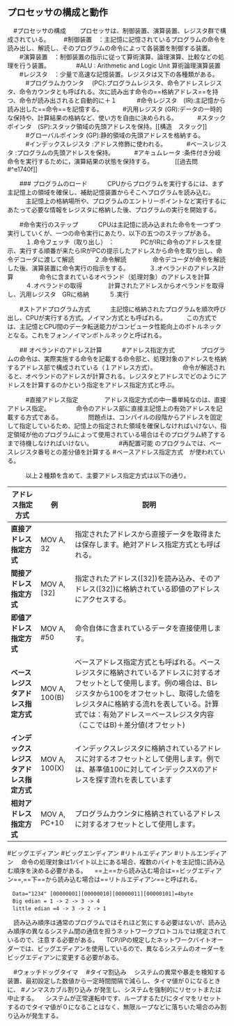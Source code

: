 ## プロセッサの構成と動作
　#プロセッサの構成
　　プロセッサは、制御装置、演算装置、レジスタ群で構成されている。
　　#制御装置　：主記憶に記憶されているプログラムの命令を読み出し、解読し、そのプログラムの命令によって各装置を制御する装置。
　　#演算装置　：制御装置の指示に従って算術演算、論理演算、比較などの処理を行う装置。
　　　　#ALU : Arithmetic and Logic Unit 算術論理演算装置
　　#レジスタ　：少量で高速な記憶装置。レジスタは又下の各種類がある。
　　　#プログラムカウンタ 　(PC):プログラムレジスタ、命令アドレスレジスタ、命令カウンタとも呼ばれる。次に読み出す命令の==格納アドレス==を持つ、命令が読み出されると自動的に＋１
　　　#命令レジスタ　(IR):主記憶から読み出した==命令==を記憶する。
　　　#汎用レジスタ (GR):データの一時的な保持や、計算結果の格納など、使い方を自由に決められる。
　　　#スタックポインタ　(SP):スタック領域の先頭アドレスを保持。[[構造　スタック]]
　　　#グローバルポインタ (GP):静的領域の先頭アドレスを格納する。
　　　#インデックスレジスタ :アドレス修飾に使われる。
　　　#ベースレジスタ :プログラムの先頭アドレスを保持。
　　　#アキュムレータ :条件付き分岐命令を実行するために，演算結果の状態を保持する。
　
　　[[過去問#^e1740f]]

　　### プログラムのロード
　　　CPUからプログラムを実行するには、まず主記憶上の領域を確保し、補助記憶装置からそこへプログラムを読み込む。
　　　主記憶上の格納場所や、プログラムのエントリーポイントなど実行するにあたって必要な情報をレジスタに格納した後、プログラムの実行を開始する。

　　#命令実行のステップ
　　　CPUは主記憶に読み込まれた命令を一つずつ実行していくが、一つの命令実行にあたり、以下の五つのステップがある。
　　　１.命令フェッチ（取り出し） ：
　　　　PCがIRに命令のアドレスを提示、実行する順番が来たらIRがPCの提示したアドレスから命令を取り出し、命令デコーダに渡して解読
　　　２.命令解読
　　　　命令デコーダが命令を解読した後、演算装置に命令実行の指示をする。
　　　３.オぺランドのアドレス計算
　　　　命令に含まれているオペランド（処理対象）のアドレスを計算
　　　４.オペランドの取得
　　　　計算されたアドレスからオペランドを取得し、汎用レジスタ　GRに格納
　　　５.実行

　　#ストアドプログラム方式
　　　主記憶に格納されたプログラムを順次呼び出し、CPUが実行する方式。ノイマン方式とも呼ばれる。
　　　この方式では、主記憶とCPU間のデータ転送能力がコンピュータ性能向上のボトルネックとなる。これをフォンノイマンボトルネックと呼ばれる。

　　## オペランドのアドレス計算
　　　#アドレス指定方式
　　　　プログラムの命令は、実際実施する命令を記載する命令部と、処理対象のアドレスを格納するアドレス部で構成されている（１アドレス方式）。
　　　　命令が解読されると、オペランドのアドレスが計算される。レジスタとアドレスでどのようにアドレスを計算するのかという指定をアドレス指定方式と呼ぶ。

　　　#直接アドレス指定 
　　　　アドレス指定方式の中一番単純なのは、直接アドレス指定。
　　　　命令のアドレス部に直接主記憶上の有効アドレスを記載する方式である。
　　　　問題点は、コンパイルの段階からアドレスを固定して指定しているため、記憶上の指定された領域を確保しなければいけない、指定領域が他のプログラムによって使用されている場合はそのプログラム終了するまで待機しなければいけない。
　　　　#再配置可能 のプログラムでは、ベースレジスタ番号との差分値を計算する #ベースアドレス指定方式　が使われている。

　　　以上２種類を含めて、主要アドレス指定方式は以下の通り。

| アドレス指定方式 | 例 | 説明 |
| --- | --- | --- |
| **直接アドレス指定方式** | MOV A, 32 | 指定されたアドレスから直接データを取得または保存します。絶対アドレス指定方式とも呼ばれる。 |
| **間接アドレス指定方式** | MOV A, [32] | 指定されたアドレス([32])を読み込み、そのアドレス([32])に格納されている即値のアドレスにアクセスする。 |
| **即値アドレス指定方式** | MOV A, #50 | 命令自体に含まれているデータを直接使用します。 |
| **ベースレジスタアドレス指定方式** | MOV A, 100(B) | ベースアドレス指定方式とも呼ばれる。ベースレジスタに格納されているアドレスに対するオフセットとして使用します。例の場合は、Bレジスタから100をオフセットし、取得した値をレジスタAに格納する流れを表している。計算式では：有効アドレス＝ベースレジスタ内容（ここではB)＋差分値(オフセット) |
| **インデックスレジスタアドレス指定方式** | MOV A, 100(X) | インデックスレジスタに格納されているアドレスに対するオフセットとして使用します。例では、基準値100に対してインデックスXのアドレスを探す流れを表しています |
| **相対アドレス指定方式** | MOV A, PC+10 | プログラムカウンタに格納されているアドレスに対するオフセットとして使用します。 |


#ビッグエディアン
#ビッグエンディアン 
#リトルエディアン
#リトルエンディアン 
　命令の処理対象は1バイト以上にある場合、複数のバイトを主記憶に読み込む順序を決める必要がある。
　==上==から読み込む場合は==ビッグエディアン==,==下==から読み込む場合は==リトルエディアン==と呼ばれる。

	　Data="1234" [00000001][00000010][00000011][00000101]=4byte
	　Big edian = 1 -> 2 -> 3 -> 4
	　little edian =4 -> 3 -> 2 -> 1

　読み込み順序は通常のプログラムではそれほど気にする必要はないが、読み込み順序の異なるシステム間の通信を担うネットワークプロトコルでは規定されているので、注意する必要がある。
　TCP/IPの規定したネットワークバイトオーダーでは、ビッグエディアンを使用しているので、異なるシステムのオーダーをビッグエディアンに変更する必要がある。

　#ウォッチドッグタイマ
　#タイマ割込み 
　システムの異常や暴走を検知する装置、最初設定した数値から一定時間間隔で減らし、タイマ値が０になるときに、 #ノンマスカブル割り込み が発生し、システムを強制的にリセットまたは中止する。
　システムが正常運転中です、ループするたびにタイマをリセットするのでタイマ値が０になることはなく、無限ループなどに落ちいた場合のみ割り込みが発生する。
